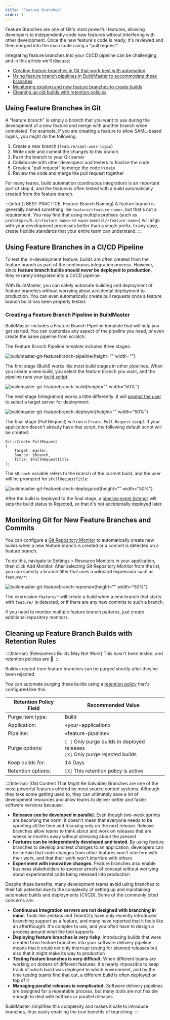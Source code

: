 ```yaml
---
title: "Feature Branches"
order: 1
---
```


Feature Branches are one of Git's most powerful features, allowing developers to independently code new features without interfering with other development. Once the new feature's code is ready, it's reviewed and then merged into the main code using a "pull request".

Integrating feature branches into your CI/CD pipeline can be challenging, and in this article we'll discuss:
 * [Creating feature branches in Git that work best with automation](#using-feature-branches-in-git)
 * [Using feature branch pipelines in BuildMaster to accommodate these branches](#creating-a-feature-branch-pipeline-in-buildmaster)
 * [Monitoring existing and new feature branches to create builds](#monitoring-git-for-new-feature-branches-and-commits)
 * [Cleaning up old builds with retention policies](#cleaning-up-feature-branch-builds-with-retention-rules)

## Using Feature Branches in Git

A "feature branch" is simply a branch that you want to use during the development of a new feature and merge with another branch when completed. For example, if you are creating a feature to allow SAML-based logins, you might do the following.

1. Create a new branch (`feature/saml-user-login`)
2. Write code and commit the changes to this branch 
3. Push the branch to your Git server 
4. Collaborate with other developers and testers to finalize the code 
5. Create a "pull request" to merge the code in `main`
6. Review the code and merge the pull request together

For many teams, build automation (continuous integration) is an important part of step 4, and the feature is often tested with a build automatically created from the feature branch.

:::(info) (💡BEST PRACTICE: Feature Branch Naming)
A feature branch is generally named something like `feature/«feature-name»`, but that's not a requirement. You may find that using multiple prefixes (such as `prototypes/6.4/«feature-name»` or `experimental/«feature-name»`) will align with your development processes better than a single prefix. In any case, create flexible standards that your entire team can understand.
:::

## Using Feature Branches in a CI/CD Pipeline
To test the in-development feature, builds are often created from the feature branch as part of the continuous integration process. However, since **feature branch builds should never be deployed to production**, they're rarely integrated into a CI/CD pipeline.

With BuildMaster, you can safely automate building and deployment of feature branches without worrying about accidental deployment to production. You can even automatically create pull requests once a feature branch build has been properly tested.

### Creating a Feature Branch Pipeline in BuildMaster
BuildMaster includes a Feature Branch Pipeline template that will help you get started. You can customize any aspect of the pipeline you need, or even create the same pipeline from scratch.

The Feature Branch Pipeline template includes three stages:

![buildmaster-git-featurebranch-pipeline](/resources/docs/buildmaster-git-featurebranch-pipeline.png){height="" width=""}

The first stage (Build) works like most build stages in other pipelines. When you create a new build, you select the feature branch you want, and the pipeline runs your [build script](/docs/buildmaster/builds-continuous-integration/buildmaster-build-scripts). 

![buildmaster-git-featurebranch-build](/resources/docs/buildmaster-git-featurebranch-build.png){height="" width="50%"}

The next stage (Integration) works a little differently: it will [prompt the user](/docs/buildmaster/otterscript-execution-engine/buildmaster-variables/buildmaster-variable-prompts) to select a target server for deployment:

![buildmaster-git-featurebranch-deployint](/resources/docs/buildmaster-git-featurebranch-deployint.png){height="" width="50%"}

The final stage (Pull Request) will run a `Create-Pull-Request` script. If your application doesn't already have that script, the following default script will be created:

```
Git::Create-PullRequest
(
    Target: master,
    Source: $Branch,
    Title: $PullRequestTitle
);
```

The `$Branch` variable refers to the branch of the current build, and the user will be prompted for `$PullRequestTitle`:

![buildmaster-git-featurebranch-deployprod](/resources/docs/buildmaster-git-featurebranch-deployprod.png){height="" width="50%"}

After the build is deployed to the final stage, a [pipeline event listener](/docs/buildmaster/deployment-continuous-delivery/buildmaster-pipelines/buildmaster-pipeline-event-listeners) will sets the build status to Rejected, so that it's not accidentally deployed later.

     
## Monitoring Git for New Feature Branches and Commits
You can configure a [Git Repository Monitor](/docs/buildmaster/builds-continuous-integration/buildmaster-git-source-control/buildmaster-git-repository-monitors) to automatically create new builds when a new feature branch is created or a commit is detected on a feature branch.

To do this, navigate to Settings > Resource Monitors in your application, then click Add Monitor. After selecting Git Repository Monitor from the list, you can specify a branch filter that uses a wildcard expression such as `feature/*`:

![buildmaster-git-featurebranch-repomon](/resources/docs/buildmaster-git-featurebranch-repomon.png){height="" width="50%"}

The expression `feature/*` will create a build when a new branch that starts with `feature/` is detected, or if there are any new commits to such a branch.

If you need to monitor multiple feature branch patterns, just create additional repository monitors.

## Cleaning up Feature Branch Builds with Retention Rules
:::(Internal) (Releaseless Builds May Not Work)
This hasn't been tested, and retention policies are 💩.
:::

Builds created from feature branches can be purged shortly after they've been rejected. 

You can automate purging these builds using a [retention policy](/docs/buildmaster/administration/retention-policies) that's configured like this:

| Retention Policy Field | Recommended Value |
| --- | --- |
| Purge item type: | Build |
| Application: | «your-application» |
| Pipeline: | «feature-pipeline» |
| Purge options: |  `[ ]` Only purge builds in deployed releases<br/>`[X]` Only purge rejected builds |
| Keep builds for: | 14 Days |
| Retention options: | `[X]` This retention policy is active |

:::(Internal) (Old Content That Might Be Salvable)
Branches are one of the most powerful features offered by most source control systems. Although they take some getting used to, they can ultimately save a lot of development resources and allow teams to deliver better and faster software versions because:

- **Releases can be developed in parallel.** Even though two-week sprints are becoming the norm, it doesn't mean that everyone needs to be sprinting all the time and focusing only on the next release. Release branches allow teams to think about and work on releases that are weeks or months away without stressing about the present
- **Features can be independently developed and tested**. By using feature branches to develop and test changes to an application, developers can be certain that code changes from *other* features won't interfere with their work, and that their work won't interfere with others
- **Experiment with innovative changes.** Feature branches also enable business stakeholders to sponsor proofs of concept without worrying about experimental code being released into production

Despite these benefits, many development teams avoid using branches to their full potential due to the complexity of setting up and maintaining automated builds and deployments (CI/CD). Some of the commonly cited concerns are:

- **Continuous Integration servers are not designed with branching in mind**. Tools like Jenkins and TeamCity have only recently introduced branching support as a feature, and many have reported that it feels like an afterthought. It's complex to use, and you often have to design a process around what the tool supports
- **Deploying feature branches is very risky**. Introducing builds that were created from feature branches into your software delivery pipeline means that it could not only interrupt testing for planned releases but also that it might make its way to production
- **Testing feature branches is very difficult.** When different teams are working on dozens of different features, it's nearly impossible to keep track of which build was deployed to which environment, and by the time testing teams find that out, a different build is often deployed on top of it
- **Managing parallel releases is complicated.** Software delivery pipelines are designed for a repeatable process, but many tools are not flexible enough to deal with hotfixes or parallel releases

BuildMaster simplifies this complexity and makes it safe to introduce branches, thus easily enabling the true benefits of branching.
:::